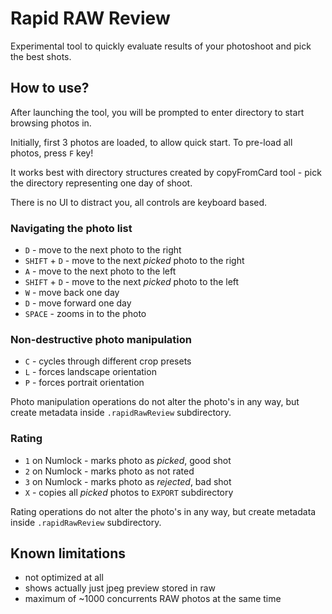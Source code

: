 # Rapid RAW Review

Experimental tool to quickly evaluate results of your photoshoot and pick the best shots.

## How to use?
After launching the tool, you will be prompted to enter directory to start browsing photos in.

Initially, first 3 photos are loaded, to allow quick start. To pre-load all photos, press `F` key!

It works best with directory structures created by copyFromCard tool - pick the directory representing one day of shoot.

There is no UI to distract you, all controls are keyboard based.

### Navigating the photo list
- `D` - move to the next photo to the right
- `SHIFT` + `D` - move to the next *picked* photo to the right
- `A` - move to the next photo to the left
- `SHIFT` + `D` - move to the next *picked* photo to the left
- `W` - move back one day
- `D` - move forward one day
- `SPACE` - zooms in to the photo

### Non-destructive photo manipulation
- `C` - cycles through different crop presets
- `L` - forces landscape orientation
- `P` - forces portrait orientation

Photo manipulation operations do not alter the photo's in any way, but create metadata inside `.rapidRawReview` subdirectory.

### Rating
- `1` on Numlock - marks photo as *picked*, good shot
- `2` on Numlock - marks photo as not rated
- `3` on Numlock - marks photo as *rejected*, bad shot
- `X` - copies all *picked* photos to `EXPORT` subdirectory

Rating operations do not alter the photo's in any way, but create metadata inside `.rapidRawReview` subdirectory.

## Known limitations
- not optimized at all
- shows actually just jpeg preview stored in raw
- maximum of ~1000 concurrents RAW photos at the same time 

